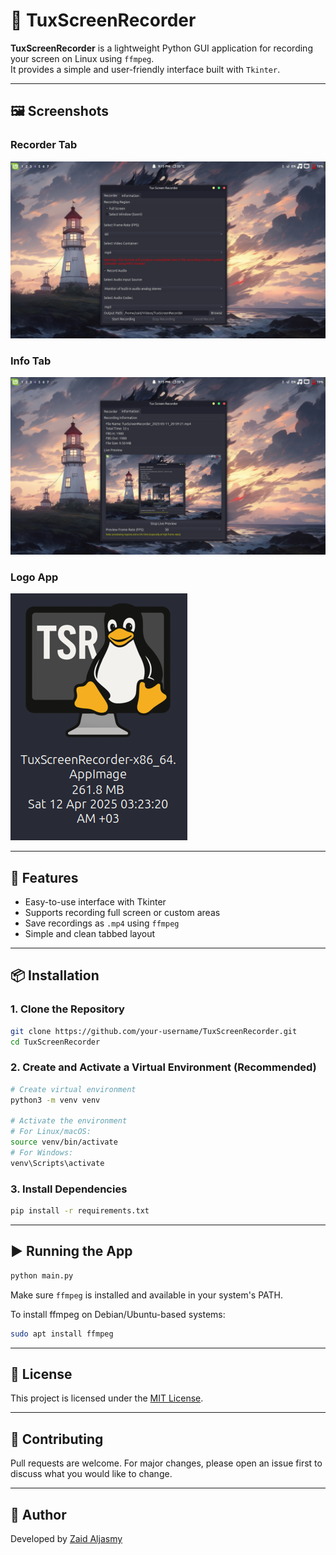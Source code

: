 # 🎥 TuxScreenRecorder

**TuxScreenRecorder** is a lightweight Python GUI application for recording your screen on Linux using `ffmpeg`.  
It provides a simple and user-friendly interface built with `Tkinter`.

---

## 🖼️ Screenshots

### Recorder Tab
![Recorder Tab](TSRRecorderTab.png)

### Info Tab
![Info Tab](/TSR-InfoTab.png)

### Logo App
![Logo](Logo.png)

---

## 🚀 Features

- Easy-to-use interface with Tkinter  
- Supports recording full screen or custom areas  
- Save recordings as `.mp4` using `ffmpeg`  
- Simple and clean tabbed layout

---

## 📦 Installation

### 1. Clone the Repository

```bash
git clone https://github.com/your-username/TuxScreenRecorder.git
cd TuxScreenRecorder
```

### 2. Create and Activate a Virtual Environment (Recommended)

```bash
# Create virtual environment
python3 -m venv venv

# Activate the environment
# For Linux/macOS:
source venv/bin/activate
# For Windows:
venv\Scripts\activate
```

### 3. Install Dependencies

```bash
pip install -r requirements.txt
```

---

## ▶️ Running the App

```bash
python main.py
```

Make sure `ffmpeg` is installed and available in your system's PATH.

To install ffmpeg on Debian/Ubuntu-based systems:

```bash
sudo apt install ffmpeg
```

---

## 📄 License

This project is licensed under the [MIT License](LICENSE).

---

## 🤝 Contributing

Pull requests are welcome. For major changes, please open an issue first to discuss what you would like to change.

---

## 🧠 Author

Developed by [Zaid Aljasmy](https://github.com/Zaid-Aljasmy)
